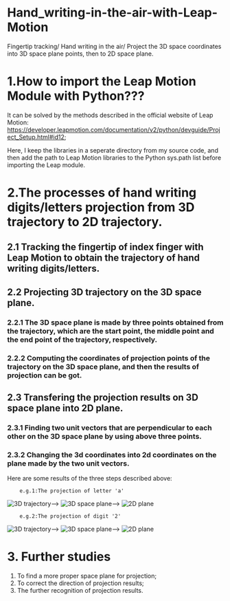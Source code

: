 # Hand_writing-in-the-air-with-Leap-Motion

Fingertip tracking/ Hand writing in the air/ Project the 3D space coordinates into 3D space plane points, then to 2D space plane.

# 1.How to import the Leap Motion Module with Python???
It can be solved by the methods described in the official website of Leap Motion: 
https://developer.leapmotion.com/documentation/v2/python/devguide/Project_Setup.html#id12;

Here, I keep the libraries in a seperate directory from my source code, and then add the path to Leap Motion libraries to the Python sys.path list before importing the Leap module.

# 2.The processes of hand writing digits/letters projection from 3D trajectory to 2D trajectory.
## 2.1 Tracking the fingertip of index finger with Leap Motion to obtain the trajectory of hand writing digits/letters.
## 2.2 Projecting 3D trajectory on the 3D space plane.
### 2.2.1 The 3D space plane is made by three points obtained from the trajectory, which are the start point, the middle point and the end point of the trajectory, respectively.
### 2.2.2 Computing the coordinates of projection points of the trajectory on the 3D space plane, and then the results of projection can be got.

## 2.3 Transfering the projection results on 3D space plane into 2D plane.
### 2.3.1 Finding two unit vectors that are perpendicular to each other on the 3D space plane by using above three points.
### 2.3.2 Changing the 3d coordinates into 2d coordinates on the plane made by the two unit vectors.

Here are some results of the three steps described above:

        e.g.1:The projection of letter 'a'
![3D trajectory](https://github.com/zttara/Hand_writing-in-the-air-with-Leap-Motion/blob/master/Examples%20of%20projection%20results/letter-a/a-original2.png)-->
![3D space plane](https://github.com/zttara/Hand_writing-in-the-air-with-Leap-Motion/blob/master/Examples%20of%20projection%20results/letter-a/a-3D%20plane1.png)-->
![2D plane](https://github.com/zttara/Hand_writing-in-the-air-with-Leap-Motion/blob/master/Examples%20of%20projection%20results/letter-a/a-2D%20plane.png)

        e.g.2:The projection of digit '2'
![3D trajectory](https://github.com/zttara/Hand_writing-in-the-air-with-Leap-Motion/blob/master/Examples%20of%20projection%20results/number-2/n2-1.png)-->
![3D space plane](https://github.com/zttara/Hand_writing-in-the-air-with-Leap-Motion/blob/master/Examples%20of%20projection%20results/number-2/n2-2.png)-->
![2D plane](https://github.com/zttara/Hand_writing-in-the-air-with-Leap-Motion/blob/master/Examples%20of%20projection%20results/number-2/n2_3.png)

# 3. Further studies
1) To find a more proper space plane for projection;
2) To correct the direction of projection results;
3) The further recognition of projection results.
